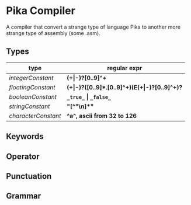 # Pika Compiler
A compiler that convert a strange type of language Pika to another 
more strange type of assembly (some .asm).

## Types

type | regular expr
--- | ---
*integerConstant* | **(+\|-)?[0..9]^+**
*floatingConstant* | **(+\|-)?([0..9]*.[0..9]^+)(E(+\|-)?[0..9]^+)?**
*booleanConstant* | **``_true_`` \| ``_false_``**
*stringConstant* | **"[^"\n]*"**
*characterConstant* | **^a^, ascii from 32 to 126**

## Keywords

## Operator

## Punctuation

## Grammar
